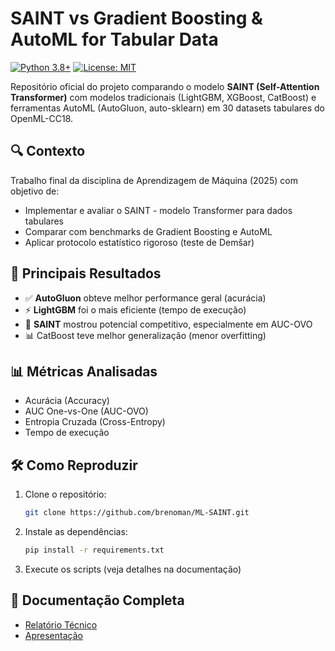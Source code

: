 # SAINT vs Gradient Boosting & AutoML for Tabular Data

[![Python 3.8+](https://img.shields.io/badge/python-3.8+-blue.svg)](https://www.python.org/downloads/)
[![License: MIT](https://img.shields.io/badge/License-MIT-yellow.svg)](https://opensource.org/licenses/MIT)

Repositório oficial do projeto comparando o modelo **SAINT (Self-Attention Transformer)** com modelos tradicionais (LightGBM, XGBoost, CatBoost) e ferramentas AutoML (AutoGluon, auto-sklearn) em 30 datasets tabulares do OpenML-CC18.

## 🔍 Contexto
Trabalho final da disciplina de Aprendizagem de Máquina (2025) com objetivo de:
- Implementar e avaliar o SAINT - modelo Transformer para dados tabulares
- Comparar com benchmarks de Gradient Boosting e AutoML
- Aplicar protocolo estatístico rigoroso (teste de Demšar)

## 🚀 Principais Resultados
- ✅ **AutoGluon** obteve melhor performance geral (acurácia)
- ⚡ **LightGBM** foi o mais eficiente (tempo de execução)
- 🧠 **SAINT** mostrou potencial competitivo, especialmente em AUC-OVO
- 📊 CatBoost teve melhor generalização (menor overfitting)

## 📊 Métricas Analisadas
- Acurácia (Accuracy)
- AUC One-vs-One (AUC-OVO)
- Entropia Cruzada (Cross-Entropy)
- Tempo de execução

## 🛠️ Como Reproduzir
1. Clone o repositório:
   ```bash
   git clone https://github.com/brenoman/ML-SAINT.git
2. Instale as dependências:
    ```bash
    pip install -r requirements.txt   
3. Execute os scripts (veja detalhes na documentação)

## 📄 Documentação Completa
- [Relatório Técnico](/docs/relatorio_final.pdf)
- [Apresentação](/docs/apresentacao.pdf)

